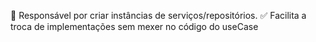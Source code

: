 📌 Responsável por criar instâncias de serviços/repositórios.
✅ Facilita a troca de implementações sem mexer no código do useCase

